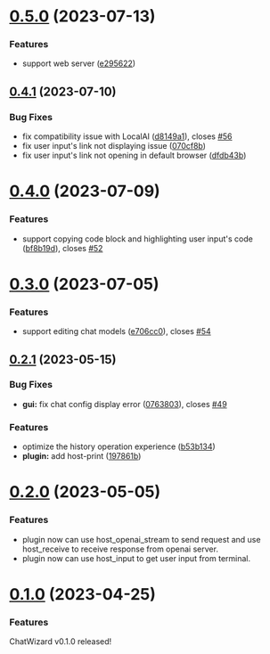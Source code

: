 # [0.5.0](https://github.com/lisiur/ChatWizard/compare/v0.4.1...v0.5.0) (2023-07-13)


### Features

* support web server ([e295622](https://github.com/lisiur/ChatWizard/commit/e2956222797697b3eea89b4bd7d30863e4bbc765))



## [0.4.1](https://github.com/lisiur/ChatWizard/compare/v0.4.0...v0.4.1) (2023-07-10)


### Bug Fixes

* fix compatibility issue with LocalAI ([d8149a1](https://github.com/lisiur/ChatWizard/commit/d8149a1cc63d280165078fa666886bf3ca4d5f99)), closes [#56](https://github.com/lisiur/ChatWizard/issues/56)
* fix user input's link not displaying issue ([070cf8b](https://github.com/lisiur/ChatWizard/commit/070cf8bfed41e0afefe8c7330c05bbbcb2efbf6b))
* fix user input's link not opening in default browser ([dfdb43b](https://github.com/lisiur/ChatWizard/commit/dfdb43bb0262501841fbaf2beb846503903b4f62))



# [0.4.0](https://github.com/lisiur/ChatWizard/compare/v0.3.0...v0.4.0) (2023-07-09)


### Features

* support copying code block and highlighting user input's code ([bf8b19d](https://github.com/lisiur/ChatWizard/commit/bf8b19dc19f711bdcef728593e881bc287363c6e)), closes [#52](https://github.com/lisiur/ChatWizard/issues/52)



# [0.3.0](https://github.com/lisiur/ChatWizard/compare/v0.2.1...v0.3.0) (2023-07-05)


### Features

* support editing chat models ([e706cc0](https://github.com/lisiur/ChatWizard/commit/e706cc037a5296f7d3d4a2fa04253a04b86a8c72)), closes [#54](https://github.com/lisiur/ChatWizard/issues/54)



## [0.2.1](https://github.com/lisiur/ChatWizard/compare/v0.2.0...v0.2.1) (2023-05-15)


### Bug Fixes

* **gui:** fix chat config display error ([0763803](https://github.com/lisiur/ChatWizard/commit/07638038fc9ca4f6675cc85615a5e09314278bf7)), closes [#49](https://github.com/lisiur/ChatWizard/issues/49)


### Features

* optimize the history operation experience ([b53b134](https://github.com/lisiur/ChatWizard/commit/b53b13424e523cc12a9a52f7215aa9fdf2df2ee3))
* **plugin:** add host-print ([197861b](https://github.com/lisiur/ChatWizard/commit/197861b4c85c8dd06d3507ab1f4fb6fb846d4703))



# [0.2.0](https://github.com/lisiur/ChatWizard/compare/v0.1.0...v0.2.0) (2023-05-05)


### Features

- plugin now can use host_openai_stream to send request and use host_receive to receive response from openai server.
- plugin now can use host_input to get user input from terminal. 



# [0.1.0](https://github.com/lisiur/ChatWizard/compare/v0.0.77...v0.1.0) (2023-04-25)


### Features

ChatWizard v0.1.0 released!